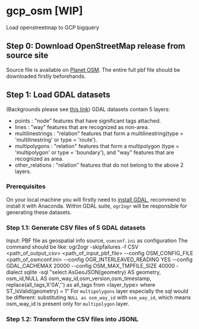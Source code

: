 # gcp_osm [WIP]
Load openstreetmap to GCP bigquery

## Step 0: Download OpenStreetMap release from source site
Source file is available on [Planet OSM](https://planet.openstreetmap.org/). The entire full pbf file should be downloaded firstly beforehands.

## Step 1: Load GDAL datasets
(Backgrounds please see [this link](https://gdal.org/drivers/vector/osm.html))
GDAL datasets contain 5 layers:
* points : "node" features that have significant tags attached.
* lines : "way" features that are recognized as non-area.
* multilinestrings : "relation" features that form a multilinestring(type = 'multilinestring' or type = 'route').
* multipolygons : "relation" features that form a multipolygon (type = 'multipolygon' or type = 'boundary'), and "way" features that are recognized as area.
* other_relations : "relation" features that do not belong to the above 2 layers.

### Prerequisites
On your local machine you will firstly need to [install GDAL](https://gdal.org/download.html), recommend to install it with Anaconda.
Within GDAL suite, `ogr2ogr` will be responsible for generating these datasets.

### Step 1.1: Generate CSV files of 5 GDAL datasets
Input: PBF file as geospatial info source, `osmconf.ini` as configuration
The command should be like:
ogr2ogr -skipfailures -f CSV <path_of_output_csv> <path_of_input_pbf_file> --config OSM_CONFIG_FILE <path_of_osmconf.ini> --config OGR_INTERLEAVED_READING YES --config GDAL_CACHEMAX 20000 --config OSM_MAX_TMPFILE_SIZE 40000 -dialect sqlite -sql "select AsGeoJSON(geometry) AS geometry, osm_id,NULL AS osm_way_id,osm_version,osm_timestamp, replace(all_tags,X'0A','') as all_tags from <layer_type> where ST_IsValid(geometry) = 1"
For `multipolygons` layer especially the sql would be different: substituting `NULL as osm_way_id` with `osm_way_id`, which means osm_way_id is present only for `multipolygon` layer.

### Step 1.2: Transform the CSV files into JSONL
